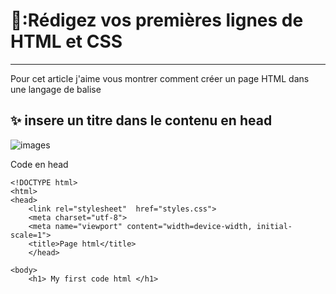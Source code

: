 # 🔖:Rédigez vos premières lignes de HTML et CSS
---------------------------------------------



Pour cet article j'aime vous montrer comment créer un page HTML dans une langage de balise  

✨ insere un titre dans le contenu en head 
-------------------------------------------

![images](1.0.PNG)

Code en head 
```
<!DOCTYPE html>
<html>
<head>
	<link rel="stylesheet"  href="styles.css">
	<meta charset="utf-8">
	<meta name="viewport" content="width=device-width, initial-scale=1">
	<title>Page html</title>
	</head>

<body>
	<h1> My first code html </h1>
```





